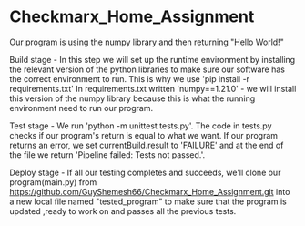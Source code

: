 # Checkmarx_Home_Assignment

Our program is using the numpy library and then returning "Hello World!"

Build stage -
In this step we will set up the runtime environment by installing the relevant version of the python libraries to make sure our software has the correct environment to run.
This is why we use 'pip install -r requirements.txt'
In requirements.txt written 'numpy==1.21.0' - we will install this version of the numpy library because this is what the running environment need to run our program.

Test stage -
We run 'python -m unittest tests.py'.
The code in tests.py checks if our program's return is equal to what we want.
If our program returns an error, we set currentBuild.result to 'FAILURE' and at the end of the file we return 'Pipeline failed: Tests not passed.'.

Deploy stage  -
If all our testing completes and succeeds, we'll clone our program(main.py) from https://github.com/GuyShemesh66/Checkmarx_Home_Assignment.git into a new local file named "tested_program" to make sure that the program is updated ,ready to work on and passes all the previous tests.
